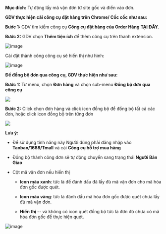 **Mục đích:** Tự động lấy mã vận đơn từ site gốc và điền vào đơn.

**GDV thực hiện cài công cụ đặt hàng trên Chrome/ Cốc cốc như sau:**

**Bước 1:** GDV tìm kiếm công cụ **Công cụ đặt hàng của Order Hàng** **[TẠI ĐÂY](https://chrome.google.com/webstore/detail/c%C3%B4ng-c%E1%BB%A5-mua-h%C3%A0ng-gobiz/fmknmegefdocamdggpdlcnippgjfelmn)**.

**Bước 2:** GDV chọn **Thêm tiện ích** để thêm công cụ trên thanh extension.

![image](https://user-images.githubusercontent.com/75475064/101884974-0d73eb80-3bcc-11eb-981e-cc3310db5e72.png)

Cài đặt thành công công cụ sẽ hiển thị như hình:

![image](https://user-images.githubusercontent.com/75475064/101885033-28def680-3bcc-11eb-9c8a-8d2561cf725d.png)

**Để đồng bộ đơn qua công cụ, GDV thực hiện như sau:**

**Bước 1:** Từ menu, chọn **Đơn hàng** và chọn sub-menu **Đồng bộ đơn qua công cụ**

![](https://user-images.githubusercontent.com/75475064/105574812-98363180-5d99-11eb-8bd2-be292bea26cd.png)

**Bước 2:** Click chọn đơn hàng và click icon đồng bộ để đồng bộ tất cả các đơn, hoặc click icon đồng bộ trên từng đơn

![](https://user-images.githubusercontent.com/75475064/101971813-ad7e5300-3c66-11eb-9dcc-7a5096677852.png)

**Lưu ý:**
    
   * Để sử dụng tính năng này Người dùng phải đăng nhập vào **Taobao/1688/Tmall** và cài **Công cụ hỗ trợ mua hàng**

   * Đồng bộ thành công đơn sẽ tự động chuyển sang trạng thái **Người Bán Giao**

   * Cột mã vận đơn nếu hiển thị 

     - **Icon màu xanh**:  tức là để đánh dấu đã lấy đủ mã vận đơn cho mã hóa đơn gốc được quét.
    
     - **Icon màu vàng**: tức là đánh dấu mã hóa đơn gốc được quét chưa lấy đủ mã vận đơn.
    
     - **Hiển thị --** và không có icon quét đồng bộ tức là đơn đó chưa có mã hóa đơn gốc để thực hiện quét.

![image](https://user-images.githubusercontent.com/75475064/101885663-01d4f480-3bcd-11eb-925f-2c6d0a6ddc39.png)
